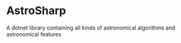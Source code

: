 # AstroSharp
A dotnet library containing all kinds of astronomical algorithms and astronomical features
